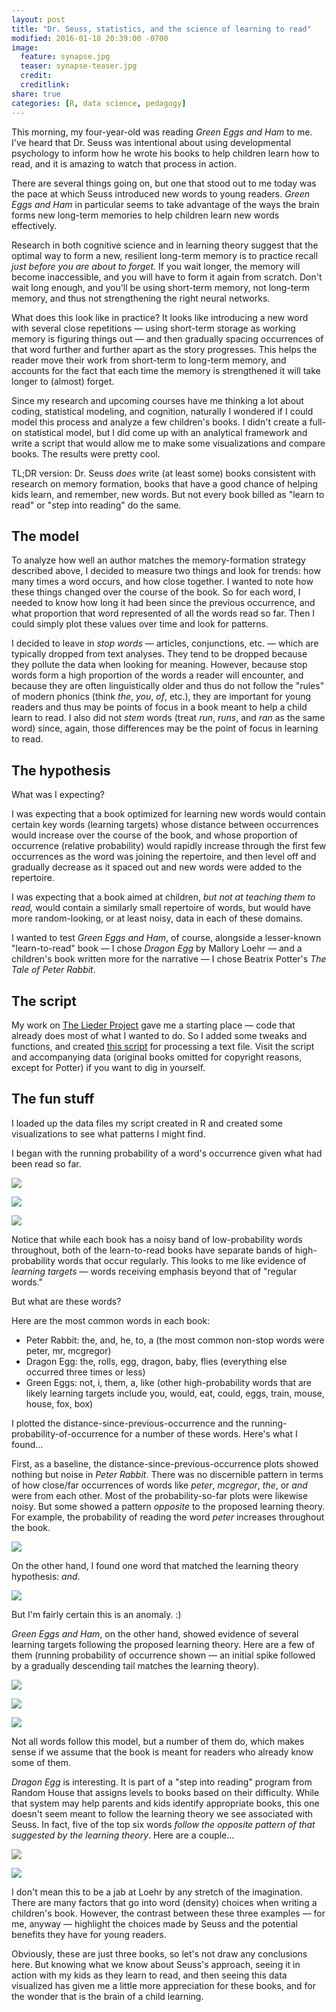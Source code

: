 ```yaml
---
layout: post
title: "Dr. Seuss, statistics, and the science of learning to read"
modified: 2016-01-18 20:39:00 -0700
image:
  feature: synapse.jpg
  teaser: synapse-teaser.jpg
  credit:
  creditlink:
share: true
categories: [R, data science, pedagogy]
---
```


This morning, my four-year-old was reading *Green Eggs and Ham* to me. I've heard that Dr. Seuss was intentional about using developmental psychology to inform how he wrote his books to help children learn how to read, and it is amazing to watch that process in action.

There are several things going on, but one that stood out to me today was the pace at which Seuss introduced new words to young readers. *Green Eggs and Ham* in particular seems to take advantage of the ways the brain forms new long-term memories to help children learn new words effectively.

Research in both cognitive science and in learning theory suggest that the optimal way to form a new, resilient long-term memory is to practice recall *just before you are about to forget.* If you wait longer, the memory will become inaccessible, and you will have to form it again from scratch. Don't wait long enough, and you'll be using short-term memory, not long-term memory, and thus not strengthening the right neural networks.

What does this look like in practice? It looks like introducing a new word with several close repetitions ― using short-term storage as working memory is figuring things out ― and then gradually spacing occurrences of that word further and further apart as the story progresses. This helps the reader move their work from short-term to long-term memory, and accounts for the fact that each time the memory is strengthened it will take longer to (almost) forget.

Since my research and upcoming courses have me thinking a lot about coding, statistical modeling, and cognition, naturally I wondered if I could model this process and analyze a few children's books. I didn't create a full-on statistical model, but I did come up with an analytical framework and write a script that would allow me to make some visualizations and compare books. The results were pretty cool.

TL;DR version: Dr. Seuss *does* write (at least some) books consistent with research on memory formation, books that have a good chance of helping kids learn, and remember, new words. But not every book billed as "learn to read" or "step into reading" do the same.

## The model

To analyze how well an author matches the memory-formation strategy described above, I decided to measure two things and look for trends: how many times a word occurs, and how close together. I wanted to note how these things changed over the course of the book. So for each word, I needed to know how long it had been since the previous occurrence, and what proportion that word represented of all the words read so far. Then I could simply plot these values over time and look for patterns.

I decided to leave in *stop words* ― articles, conjunctions, etc. ― which are typically dropped from text analyses. They tend to be dropped because they pollute the data when looking for meaning. However, because stop words form a high proportion of the words a reader will encounter, and because they are often linguistically older and thus do not follow the "rules" of modern phonics (think *the*, *you*, *of*, etc.), they are important for young readers and thus may be points of focus in a book meant to help a child learn to read. I also did not *stem* words (treat *run*, *runs*, and *ran* as the same word) since, again, those differences may be the point of focus in learning to read.

## The hypothesis

What was I expecting?

I was expecting that a book optimized for learning new words would contain certain key words (learning targets) whose distance between occurrences would increase over the course of the book, and whose proportion of occurrence (relative probability) would rapidly increase through the first few occurrences as the word was joining the repertoire, and then level off and gradually decrease as it spaced out and new words were added to the repertoire.

I was expecting that a book aimed at children, *but not at teaching them to read,* would contain a similarly small repertoire of words, but would have more random-looking, or at least noisy, data in each of these domains.

I wanted to test *Green Eggs and Ham*, of course, alongside a lesser-known "learn-to-read" book ― I chose *Dragon Egg* by Mallory Loehr ― and a children's book written more for the narrative ― I chose Beatrix Potter's *The Tale of Peter Rabbit*.

## The script

My work on [The Lieder Project](http://liederproject.shaffermusic.com) gave me a starting place ― code that already does most of what I wanted to do. So I added some tweaks and functions, and created [this script](https://github.com/kshaffer/seuss) for processing a text file. Visit the script and accompanying data (original books omitted for copyright reasons, except for Potter) if you want to dig in yourself.

## The fun stuff

I loaded up the data files my script created in R and created some visualizations to see what patterns I might find.

I began with the running probability of a word's occurrence given what had been read so far.

![](/assets/images/seuss/Potter-overallProb.png)

![](/assets/images/seuss/Loehr-overallProb.png)

![](/assets/images/seuss/Seuss-overallProb.png)

Notice that while each book has a noisy band of low-probability words throughout, both of the learn-to-read books have separate bands of high-probability words that occur regularly. This looks to me like evidence of *learning targets* ― words receiving emphasis beyond that of "regular words."

But what are these words?

Here are the most common words in each book:

- Peter Rabbit: the, and, he, to, a (the most common non-stop words were peter, mr, mcgregor)  
- Dragon Egg: the, rolls, egg, dragon, baby, flies (everything else occurred three times or less)  
- Green Eggs: not, i, them, a, like (other high-probability words that are likely learning targets include you, would, eat, could, eggs, train, mouse, house, fox, box)

I plotted the distance-since-previous-occurrence and the running-probability-of-occurrence for a number of these words. Here's what I found...

First, as a baseline, the distance-since-previous-occurrence plots showed nothing but noise in *Peter Rabbit*. There was no discernible pattern in terms of how close/far occurrences of words like *peter*, *mcgregor*, *the*, or *and* were from each other. Most of the probability-so-far plots were likewise noisy. But some showed a pattern *opposite* to the proposed learning theory. For example, the probability of reading the word *peter* increases throughout the book.

![](/assets/images/seuss/Potter-peterProb.png)

On the other hand, I found one word that matched the learning theory hypothesis: *and*.

![](/assets/images/seuss/Potter-andProb.png)

But I'm fairly certain this is an anomaly. :)

*Green Eggs and Ham*, on the other hand, showed evidence of several learning targets following the proposed learning theory. Here are a few of them (running probability of occurrence shown ― an initial spike followed by a gradually descending tail matches the learning theory).

![](/assets/images/seuss/Seuss-eggsProb.png)

![](/assets/images/seuss/Seuss-likeProb.png)

![](/assets/images/seuss/Seuss-themProb.png)

Not all words follow this model, but a number of them do, which makes sense if we assume that the book is meant for readers who already know some of them.

*Dragon Egg* is interesting. It is part of a "step into reading" program from Random House that assigns levels to books based on their difficulty. While that system may help parents and kids identify appropriate books, this one doesn't seem meant to follow the learning theory we see associated with Seuss. In fact, five of the top six words *follow the opposite pattern of that suggested by the learning theory*. Here are a couple...

![](/assets/images/seuss/Loehr-eggProb.png)

![](/assets/images/seuss/Loehr-rollsProb.png)

I don't mean this to be a jab at Loehr by any stretch of the imagination. There are many factors that go into word (density) choices when writing a children's book. However, the contrast between these three examples ― for me, anyway ― highlight the choices made by Seuss and the potential benefits they have for young readers.

Obviously, these are just three books, so let's not draw any conclusions here. But knowing what we know about Seuss's approach, seeing it in action with my kids as they learn to read, and then seeing this data visualized has given me a little more appreciation for these books, and for the wonder that is the brain of a child learning.

